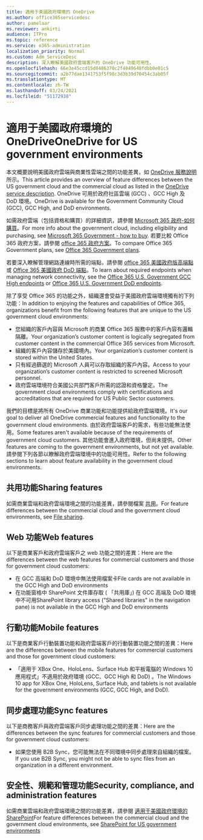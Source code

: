 ```yaml
---
title: 適用于美國政府環境的 OneDrive
ms.author: office365servicedesc
author: pamelaar
ms.reviewer: ankirti
audience: ITPro
ms.topic: reference
ms.service: o365-administration
localization_priority: Normal
ms.custom: Adm_ServiceDesc
description: 深入瞭解美國政府雲端客戶的 OneDrive 功能可用性。
ms.openlocfilehash: 66e3e45ccd15d0486370c2f4049648fdbb0e01c5
ms.sourcegitcommit: a2b77dae1341753f5f98c3d3b39d70454c3ab05f
ms.translationtype: MT
ms.contentlocale: zh-TW
ms.lasthandoff: 03/24/2021
ms.locfileid: "51172938"
---
```

# <a name="onedrive-for-us-government-environments"></a><span data-ttu-id="3df6e-103">適用于美國政府環境的 OneDrive</span><span class="sxs-lookup"><span data-stu-id="3df6e-103">OneDrive for US government environments</span></span>

<span data-ttu-id="3df6e-104">本文概要說明美國政府雲端與商業性雲端之間的功能差異，如 [OneDrive 服務說明](../../onedrive-for-business-service-description.md)所示。</span><span class="sxs-lookup"><span data-stu-id="3df6e-104">This article provides an overview of feature differences between the US government cloud and the commercial cloud as listed in the [OneDrive service description](../../onedrive-for-business-service-description.md).</span></span> <span data-ttu-id="3df6e-105">OneDrive 可用於政府社區雲端 (GCC) 、GCC High 及 DoD 環境。</span><span class="sxs-lookup"><span data-stu-id="3df6e-105">OneDrive is available for the Government Community Cloud (GCC), GCC High, and DoD environments.</span></span> 

<span data-ttu-id="3df6e-106">如需政府雲端（包括資格和購買）的詳細資訊，請參閱 [Microsoft 365 政府-如何購買](./microsoft-365-government-how-to-buy.md)。</span><span class="sxs-lookup"><span data-stu-id="3df6e-106">For more info about the government cloud, including eligibility and purchasing, see [Microsoft 365 Government - how to buy](./microsoft-365-government-how-to-buy.md).</span></span> <span data-ttu-id="3df6e-107">若要比較 Office 365 政府方案，請參閱 [office 365 政府方案](https://www.microsoft.com/microsoft-365/government/compare-office-365-government-plans?rtc=1#EligibilityRequirements)。</span><span class="sxs-lookup"><span data-stu-id="3df6e-107">To compare Office 365 Government plans, see [Office 365 Government plans](https://www.microsoft.com/microsoft-365/government/compare-office-365-government-plans?rtc=1#EligibilityRequirements).</span></span>

<span data-ttu-id="3df6e-108">若要深入瞭解管理網路連線時所需的端點，請參閱 [office 365 美國政府版高端點](/office365/enterprise/office-365-u-s-government-gcc-high-endpoints#sharepoint-online-and-onedrive-for-business) 或 [Office 365 美國政府 DoD 端點](/office365/enterprise/office-365-u-s-government-dod-endpoints#sharepoint-online-and-onedrive-for-business)。</span><span class="sxs-lookup"><span data-stu-id="3df6e-108">To learn about required endpoints when managing network connectivity, see the [Office 365 U.S. Government GCC High endpoints](/office365/enterprise/office-365-u-s-government-gcc-high-endpoints#sharepoint-online-and-onedrive-for-business) or [Office 365 U.S. Government DoD endpoints](/office365/enterprise/office-365-u-s-government-dod-endpoints#sharepoint-online-and-onedrive-for-business).</span></span>

<span data-ttu-id="3df6e-109">除了享受 Office 365 的功能之外，組織還會受益于美國政府雲端環境獨有的下列功能：</span><span class="sxs-lookup"><span data-stu-id="3df6e-109">In addition to enjoying the features and capabilities of Office 365, organizations benefit from the following features that are unique to the US government cloud environments:</span></span>

-   <span data-ttu-id="3df6e-110">您組織的客戶內容與 Microsoft 的商業 Office 365 服務中的客戶內容有邏輯隔離。</span><span class="sxs-lookup"><span data-stu-id="3df6e-110">Your organization’s customer content is logically segregated from customer content in the commercial Office 365 services from Microsoft.</span></span>
-   <span data-ttu-id="3df6e-111">組織的客戶內容儲存於美國境內。</span><span class="sxs-lookup"><span data-stu-id="3df6e-111">Your organization’s customer content is stored within the United States.</span></span>
-   <span data-ttu-id="3df6e-112">只有經過篩選的 Microsoft 人員可以存取組織的客戶內容。</span><span class="sxs-lookup"><span data-stu-id="3df6e-112">Access to your organization’s customer content is restricted to screened Microsoft personnel.</span></span>
-   <span data-ttu-id="3df6e-113">政府雲端環境符合美國公共部門客戶所需的認證和資格鑒定。</span><span class="sxs-lookup"><span data-stu-id="3df6e-113">The government cloud environments comply with certifications and accreditations that are required for US Public Sector customers.</span></span>

<span data-ttu-id="3df6e-114">我們的目標是將所有 OneDrive 商業功能和功能提供給政府雲端環境。</span><span class="sxs-lookup"><span data-stu-id="3df6e-114">It's our goal to deliver all OneDrive commercial features and functionality to the government cloud environments.</span></span> <span data-ttu-id="3df6e-115">由於政府雲端客戶的需求，有些功能無法使用。</span><span class="sxs-lookup"><span data-stu-id="3df6e-115">Some features aren't available because of the requirements of government cloud customers.</span></span> <span data-ttu-id="3df6e-116">其他功能會進入政府環境，但尚未提供。</span><span class="sxs-lookup"><span data-stu-id="3df6e-116">Other features are coming to the government environments, but not yet available.</span></span> <span data-ttu-id="3df6e-117">請參閱下列各節以瞭解政府雲端環境中的功能可用性。</span><span class="sxs-lookup"><span data-stu-id="3df6e-117">Refer to the following sections to learn about feature availability in the government cloud environments.</span></span>

## <a name="sharing-features"></a><span data-ttu-id="3df6e-118">共用功能</span><span class="sxs-lookup"><span data-stu-id="3df6e-118">Sharing features</span></span>

<span data-ttu-id="3df6e-119">如需商業雲端和政府雲端環境之間的功能差異，請參閱檔案 [共用](./gcc-high-and-dod.md#file-sharing)。</span><span class="sxs-lookup"><span data-stu-id="3df6e-119">For feature differences between the commercial cloud and the government cloud environments, see [File sharing](./gcc-high-and-dod.md#file-sharing).</span></span>

## <a name="web-features"></a><span data-ttu-id="3df6e-120">Web 功能</span><span class="sxs-lookup"><span data-stu-id="3df6e-120">Web features</span></span>

<span data-ttu-id="3df6e-121">以下是商業客戶和政府雲端客戶之 web 功能之間的差異：</span><span class="sxs-lookup"><span data-stu-id="3df6e-121">Here are the differences between the web features for commercial customers and those for government cloud customers:</span></span>

- <span data-ttu-id="3df6e-122">在 GCC 高端和 DoD 環境中無法使用檔案卡</span><span class="sxs-lookup"><span data-stu-id="3df6e-122">File cards are not available in the GCC High and DoD environments</span></span>
- <span data-ttu-id="3df6e-123">在功能窗格中 SharePoint 文件庫存取 ( 「共用庫」) 在 GCC 高端及 DoD 環境中不可用</span><span class="sxs-lookup"><span data-stu-id="3df6e-123">SharePoint library access ("Shared libraries" in the navigation pane) is not available in the GCC High and DoD environments</span></span>

## <a name="mobile-features"></a><span data-ttu-id="3df6e-124">行動功能</span><span class="sxs-lookup"><span data-stu-id="3df6e-124">Mobile features</span></span>

<span data-ttu-id="3df6e-125">以下是商業客戶行動裝置功能和政府雲端客戶的行動裝置功能之間的差異：</span><span class="sxs-lookup"><span data-stu-id="3df6e-125">Here are the differences between the mobile features for commercial customers and those for government cloud customers:</span></span>

- <span data-ttu-id="3df6e-126">「適用于 XBox One、HoloLens、Surface Hub 和平板電腦的 Windows 10 應用程式」不適用於政府環境 (GCC、GCC High 和 DoD) 。</span><span class="sxs-lookup"><span data-stu-id="3df6e-126">The Windows 10 app for XBox One, HoloLens, Surface Hub, and tablets is not available for the government environments (GCC, GCC High, and DoD).</span></span>

## <a name="sync-features"></a><span data-ttu-id="3df6e-127">同步處理功能</span><span class="sxs-lookup"><span data-stu-id="3df6e-127">Sync features</span></span>

<span data-ttu-id="3df6e-128">以下是商務客戶與政府雲端客戶同步處理功能之間的差異：</span><span class="sxs-lookup"><span data-stu-id="3df6e-128">Here are the differences between the sync features for commercial customers and those for government cloud customers:</span></span>

- <span data-ttu-id="3df6e-129">如果您使用 B2B Sync，您可能無法在不同環境中同步處理來自組織的檔案。</span><span class="sxs-lookup"><span data-stu-id="3df6e-129">If you use B2B Sync, you might not be able to sync files from an organization in a different environment.</span></span>

## <a name="security-compliance-and-administration-features"></a><span data-ttu-id="3df6e-130">安全性、規範和管理功能</span><span class="sxs-lookup"><span data-stu-id="3df6e-130">Security, compliance, and administration features</span></span>

<span data-ttu-id="3df6e-131">如需商業雲端和政府雲端環境之間的功能差異，請參閱 [適用于美國政府環境的 SharePoint](sharepoint.md)</span><span class="sxs-lookup"><span data-stu-id="3df6e-131">For feature differences between the commercial cloud and the government cloud environments, see [SharePoint for US government environments](sharepoint.md)</span></span>
